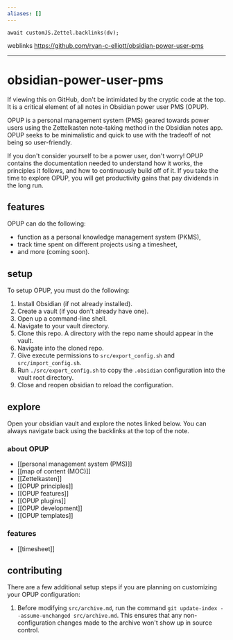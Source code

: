 ```yaml
---
aliases: []
---
```


```dataviewjs
await customJS.Zettel.backlinks(dv);
```
weblinks https://github.com/ryan-c-elliott/obsidian-power-user-pms
___
# obsidian-power-user-pms
If viewing this on GitHub, don't be intimidated by the cryptic code at the top. It is a critical element of all notes in Obsidian power user PMS (OPUP).
	
OPUP is a personal management system (PMS) geared towards power users using the Zettelkasten note-taking method in the Obsidian notes app. OPUP seeks to be minimalistic and quick to use with the tradeoff of not being so user-friendly.

If you don't consider yourself to be a power user, don't worry! OPUP contains the documentation needed to understand how it works, the principles it follows, and how to continuously build off of it. If you take the time to explore OPUP, you will get productivity gains that pay dividends in the long run.
## features
OPUP can do the following:

- function as a personal knowledge management system (PKMS),
- track time spent on different projects using a timesheet,
- and more (coming soon).
## setup
To setup OPUP, you must do the following:

1. Install Obsidian (if not already installed).
2. Create a vault (if you don't already have one).
3. Open up a command-line shell.
4. Navigate to your vault directory.  
5. Clone this repo. A directory with the repo name should appear in the vault.
6. Navigate into the cloned repo.
7. Give execute permissions to `src/export_config.sh` and `src/import_config.sh`.
8. Run `./src/export_config.sh` to copy the `.obsidian` configuration into the vault root directory.
9. Close and reopen obsidian to reload the configuration.
## explore
Open your obsidian vault and explore the notes linked below. You can always navigate back using the backlinks at the top of the note.
### about OPUP
- [[personal management system (PMS)]]
- [[map of content (MOC)]]
- [[Zettelkasten]]
- [[OPUP principles]]
- [[OPUP features]]
- [[OPUP plugins]]
- [[OPUP development]]
- [[OPUP templates]]
### features
- [[timesheet]]
## contributing
There are a few additional setup steps if you are planning on customizing your OPUP configuration:

1. Before modifying `src/archive.md`, run the command `git update-index --assume-unchanged src/archive.md`. This ensures that any non-configuration changes made to the archive won't show up in source control.
